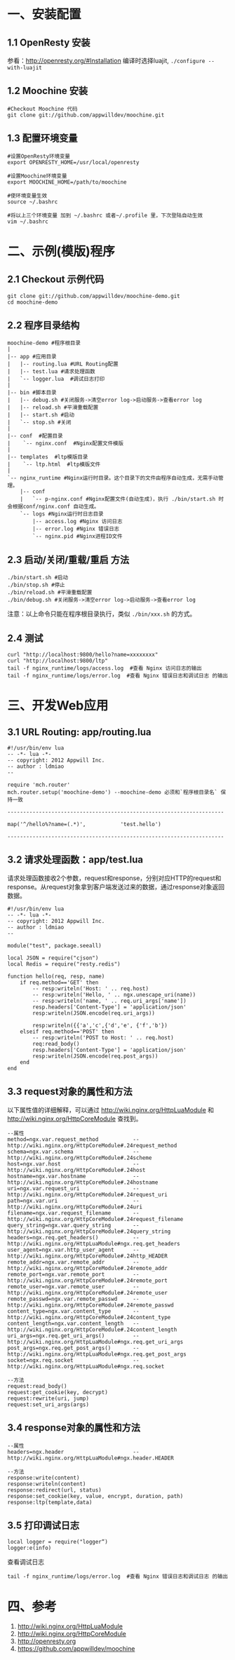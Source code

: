 # 一、安装配置

## 1.1 OpenResty 安装
参看：http://openresty.org/#Installation
编译时选择luajit, `./configure --with-luajit`

## 1.2 Moochine 安装
    #Checkout Moochine 代码
    git clone git://github.com/appwilldev/moochine.git 
    

## 1.3 配置环境变量
    #设置OpenResty环境变量
    export OPENRESTY_HOME=/usr/local/openresty
    
    #设置Moochine环境变量
    export MOOCHINE_HOME=/path/to/moochine
    
    #使环境变量生效
    source ~/.bashrc
    
    #将以上三个环境变量 加到 ~/.bashrc 或者~/.profile 里，下次登陆自动生效
    vim ~/.bashrc
    

# 二、示例(模版)程序
## 2.1 Checkout 示例代码
    git clone git://github.com/appwilldev/moochine-demo.git
    cd moochine-demo
    
## 2.2 程序目录结构
    
    moochine-demo #程序根目录
    |
    |-- app #应用目录
    |   |-- routing.lua #URL Routing配置
    |   |-- test.lua #请求处理函数
    |   `-- logger.lua  #调试日志打印
    |
    |-- bin #脚本目录
    |   |-- debug.sh #关闭服务->清空error log->启动服务->查看error log
    |   |-- reload.sh #平滑重载配置
    |   |-- start.sh #启动
    |   `-- stop.sh #关闭
    |
    |-- conf  #配置目录
    |    `-- nginx.conf  #Nginx配置文件模版
    |
    |-- templates  #ltp模版目录
    |    `-- ltp.html  #ltp模版文件
    |
    `-- nginx_runtime #Nginx运行时目录。这个目录下的文件由程序自动生成，无需手动管理。
        |-- conf
        |   `-- p-nginx.conf #Nginx配置文件(自动生成)，执行 ./bin/start.sh 时会根据conf/nginx.conf 自动生成。
        `-- logs #Nginx运行时日志目录
            |-- access.log #Nginx 访问日志
            |-- error.log #Nginx 错误日志
            `-- nginx.pid #Nginx进程ID文件
    

## 2.3 启动/关闭/重载/重启 方法
    ./bin/start.sh #启动
    ./bin/stop.sh #停止
    ./bin/reload.sh #平滑重载配置
    ./bin/debug.sh #关闭服务->清空error log->启动服务->查看error log

注意：以上命令只能在程序根目录执行，类似 `./bin/xxx.sh` 的方式。    

## 2.4 测试
    curl "http://localhost:9800/hello?name=xxxxxxxx"
    curl "http://localhost:9800/ltp"
    tail -f nginx_runtime/logs/access.log  #查看 Nginx 访问日志的输出
    tail -f nginx_runtime/logs/error.log  #查看 Nginx 错误日志和调试日志 的输出
    

# 三、开发Web应用
## 3.1 URL Routing: app/routing.lua
    #!/usr/bin/env lua
    -- -*- lua -*-
    -- copyright: 2012 Appwill Inc.
    -- author : ldmiao
    --
    
    require 'mch.router'
    mch.router.setup('moochine-demo') --moochine-demo 必须和`程序根目录名` 保持一致
    
    ---------------------------------------------------------------------
    
    map('^/hello%?name=(.*)',           'test.hello')
    
    ---------------------------------------------------------------------
    

## 3.2 请求处理函数：app/test.lua
请求处理函数接收2个参数，request和response，分别对应HTTP的request和response。从request对象拿到客户端发送过来的数据，通过response对象返回数据。

    #!/usr/bin/env lua
    -- -*- lua -*-
    -- copyright: 2012 Appwill Inc.
    -- author : ldmiao
    --
    
    module("test", package.seeall)
    
    local JSON = require("cjson")
    local Redis = require("resty.redis")
    
    function hello(req, resp, name)
        if req.method=='GET' then
            -- resp:writeln('Host: ' .. req.host)
            -- resp:writeln('Hello, ' .. ngx.unescape_uri(name))
            -- resp:writeln('name, ' .. req.uri_args['name'])
            resp.headers['Content-Type'] = 'application/json'
            resp:writeln(JSON.encode(req.uri_args))

            resp:writeln({{'a','c',{'d','e', {'f','b'})
        elseif req.method=='POST' then
            -- resp:writeln('POST to Host: ' .. req.host)
            req:read_body()
            resp.headers['Content-Type'] = 'application/json'
            resp:writeln(JSON.encode(req.post_args))
        end 
    end

## 3.3 request对象的属性和方法
以下属性值的详细解释，可以通过 http://wiki.nginx.org/HttpLuaModule 和 http://wiki.nginx.org/HttpCoreModule 查找到。

    --属性
    method=ngx.var.request_method           -- http://wiki.nginx.org/HttpCoreModule#.24request_method
    schema=ngx.var.schema                   -- http://wiki.nginx.org/HttpCoreModule#.24scheme
    host=ngx.var.host                       -- http://wiki.nginx.org/HttpCoreModule#.24host
    hostname=ngx.var.hostname               -- http://wiki.nginx.org/HttpCoreModule#.24hostname
    uri=ngx.var.request_uri                 -- http://wiki.nginx.org/HttpCoreModule#.24request_uri
    path=ngx.var.uri                        -- http://wiki.nginx.org/HttpCoreModule#.24uri
    filename=ngx.var.request_filename       -- http://wiki.nginx.org/HttpCoreModule#.24request_filename
    query_string=ngx.var.query_string       -- http://wiki.nginx.org/HttpCoreModule#.24query_string
    headers=ngx.req.get_headers()           -- http://wiki.nginx.org/HttpLuaModule#ngx.req.get_headers
    user_agent=ngx.var.http_user_agent      -- http://wiki.nginx.org/HttpCoreModule#.24http_HEADER
    remote_addr=ngx.var.remote_addr         -- http://wiki.nginx.org/HttpCoreModule#.24remote_addr
    remote_port=ngx.var.remote_port         -- http://wiki.nginx.org/HttpCoreModule#.24remote_port
    remote_user=ngx.var.remote_user         -- http://wiki.nginx.org/HttpCoreModule#.24remote_user
    remote_passwd=ngx.var.remote_passwd     -- http://wiki.nginx.org/HttpCoreModule#.24remote_passwd
    content_type=ngx.var.content_type       -- http://wiki.nginx.org/HttpCoreModule#.24content_type
    content_length=ngx.var.content_length   -- http://wiki.nginx.org/HttpCoreModule#.24content_length
    uri_args=ngx.req.get_uri_args()         -- http://wiki.nginx.org/HttpLuaModule#ngx.req.get_uri_args
    post_args=ngx.req.get_post_args()       -- http://wiki.nginx.org/HttpLuaModule#ngx.req.get_post_args
    socket=ngx.req.socket                   -- http://wiki.nginx.org/HttpLuaModule#ngx.req.socket
    
    --方法
    request:read_body()
    request:get_cookie(key, decrypt)
    request:rewrite(uri, jump)
    request:set_uri_args(args)
    

## 3.4 response对象的属性和方法
    --属性
    headers=ngx.header                      -- http://wiki.nginx.org/HttpLuaModule#ngx.header.HEADER
    
    --方法
    response:write(content)
    response:writeln(content)
    response:redirect(url, status)
    response:set_cookie(key, value, encrypt, duration, path)
    response:ltp(template,data)
    

## 3.5 打印调试日志
    local logger = require("logger“)
    logger:e(info)

查看调试日志

    tail -f nginx_runtime/logs/error.log  #查看 Nginx 错误日志和调试日志 的输出
    

# 四、参考 
1. http://wiki.nginx.org/HttpLuaModule 
1. http://wiki.nginx.org/HttpCoreModule 
1. http://openresty.org
1. https://github.com/appwilldev/moochine

